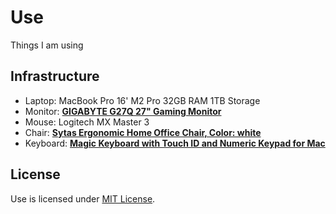 # Use

Things I am using

## Infrastructure

- Laptop: MacBook Pro 16' M2 Pro 32GB RAM 1TB Storage
- Monitor: [**GIGABYTE G27Q 27" Gaming Monitor**](https://www.gigabyte.com/Monitor/G27Q#kf)
- Mouse: Logitech MX Master 3
- Chair: [**Sytas Ergonomic Home Office Chair, Color: white**](https://www.amazon.ca/gp/product/B09BKWR3J5/ref=ppx_yo_dt_b_asin_title_o01_s01?ie=UTF8&psc=1)
- Keyboard: [**Magic Keyboard with Touch ID and Numeric Keypad for Mac**](https://www.apple.com/ca/shop/product/MMMR3LL/A/magic-keyboard-with-touch-id-and-numeric-keypad-for-mac-models-with-apple-silicon-us-english-black-keys?fnode=8a0b3f50b8387f68c65bde556e7a84cef97af8ed7e01e7aa8147fc6a3e9c0e3f96b0c1c5ca21d485db2f762f9ccaf1cecbb34572897c0715dc8a5c365689fde94e7146c486b4b8e03c6ea52b0401f3c645da885953ced5d5df84853b919bf57c7c077734423eb0ddb00658b9c3332bda)

## License

Use is licensed under [MIT License](LICENSE).
